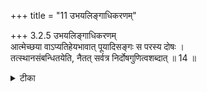 +++
title = "11 उभयलिङ्गाधिकरणम्"

+++
3.2.5 उभयलिङ्गाधिकरणम्  
आत्मेच्छया वाऽप्यतिहेयभावात् पूयादिसङ्गः स परस्य दोषः ।  
तत्स्थानसंबन्धितयेति, नैतत् सर्वत्र निर्दोषगुणित्वशब्दात् ॥ 14 ॥

<details><summary>टीका</summary>

3.2.5 उभयलिङ्गाधिकरणम् The prima facie view is : the Supreme Brahman, who, out of its own free will resides in a defiled place, becomes contaminated by its association with that place. This view is not correct because the Supreme Brahman is state in the scriptures as free from all inauspicious qualities. Notes : 1. 'He is free from sins, old age, death, sorrow . . . whose desire never gets unfulfilled' - छान्द् Up., VIII.i.5. 'He is Omniscient and all - knowing' - मुण्ड् Up. I.i.9.
</details>

